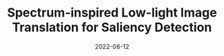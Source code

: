 ---
layout: post
image: images/spectrum.png
authors: "Kitty Varghese, <strong>Sudarshan Rajagopalan</strong>, Mohit Lamba, Kaushik Mitra"
title: "Spectrum-inspired Low-light Image Translation for Saliency Detection"
collection: publications
categories: 
  - 'research'
date: 2022-08-12
venue: 'ICVGIP'
arxiv: 'https://arxiv.org/pdf/2303.10145'
---